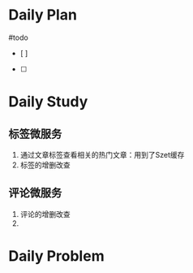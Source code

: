 # Daily Plan
#todo
- [ ] 
- [ ] 
# Daily Study
## 标签微服务
1. 通过文章标签查看相关的热门文章：用到了Szet缓存
2. 标签的增删改查
## 评论微服务
1. 评论的增删改查
2. 
# Daily Problem